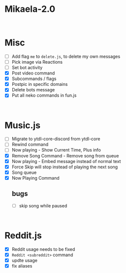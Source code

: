 # Mikaela-2.0

<br>

# Misc
- [ ] Add flag `me` to `delete.js`, to delete my own messages
- [ ] Pick image via Reactions
- [ ] Set bot activity
- [x] Post video command
- [x] Subcommands / flags
- [x] Postpic in specific domains
- [x] Delete bots message
- [x] Put all neko commands in fun.js

<br>

# Music.js
  
- [ ] Migrate to ytdl-core-discord from ytdl-core
- [ ] Rewind command
- [ ] Now playing - Show Current Time, Plus info
- [x] Remove Song Command - Remove song from queue
- [x] Now playing - Embed message instead of normal text
- [x] Force Skip will stop instead of playing the next song
- [x] Song queue
- [x] Now Playing Command
    <br>
    ## bugs
  - [ ] skip song while paused


<br>

# Reddit.js
- [x] Reddit usage needs to be fixed
- [x] `Reddit <subreddit>` command
- [x] updte usage
- [x] fix aliases
